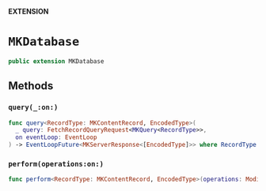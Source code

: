 **EXTENSION**

# `MKDatabase`
```swift
public extension MKDatabase
```

## Methods
### `query(_:on:)`

```swift
func query<RecordType: MKContentRecord, EncodedType>(
  _ query: FetchRecordQueryRequest<MKQuery<RecordType>>,
  on eventLoop: EventLoop
) -> EventLoopFuture<MKServerResponse<[EncodedType]>> where RecordType.ContentType == EncodedType
```

### `perform(operations:on:)`

```swift
func perform<RecordType: MKContentRecord, EncodedType>(operations: ModifyRecordQueryRequest<RecordType>, on eventLoop: EventLoop) -> EventLoopFuture<MKServerResponse<ModifiedRecordQueryContent<EncodedType>>> where RecordType.ContentType == EncodedType
```
